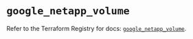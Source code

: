 # `google_netapp_volume`

Refer to the Terraform Registry for docs: [`google_netapp_volume`](https://registry.terraform.io/providers/hashicorp/google-beta/5.26.0/docs/resources/google_netapp_volume).
